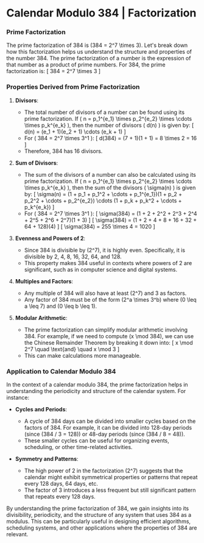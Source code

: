 
# Calendar Modulo 384 | Factorization

### Prime Factorization
The prime factorization of 384 is \(384 = 2^7 \times 3\). Let's break down how this factorization helps us understand the structure and properties of the number 384.
The prime factorization of a number is the expression of that number as a product of prime numbers. For 384, the prime factorization is:
\[ 384 = 2^7 \times 3 \]

### Properties Derived from Prime Factorization

1. **Divisors**:
   - The total number of divisors of a number can be found using its prime factorization. If \( n = p_1^{e_1} \times p_2^{e_2} \times \cdots \times p_k^{e_k} \), then the number of divisors \( d(n) \) is given by:
     \[ d(n) = (e_1 + 1)(e_2 + 1) \cdots (e_k + 1) \]
   - For \( 384 = 2^7 \times 3^1 \):
     \[ d(384) = (7 + 1)(1 + 1) = 8 \times 2 = 16 \]
   - Therefore, 384 has 16 divisors.

2. **Sum of Divisors**:
   - The sum of the divisors of a number can also be calculated using its prime factorization. If \( n = p_1^{e_1} \times p_2^{e_2} \times \cdots \times p_k^{e_k} \), then the sum of the divisors \( \sigma(n) \) is given by:
     \[ \sigma(n) = (1 + p_1 + p_1^2 + \cdots + p_1^{e_1})(1 + p_2 + p_2^2 + \cdots + p_2^{e_2}) \cdots (1 + p_k + p_k^2 + \cdots + p_k^{e_k}) \]
   - For \( 384 = 2^7 \times 3^1 \):
     \[ \sigma(384) = (1 + 2 + 2^2 + 2^3 + 2^4 + 2^5 + 2^6 + 2^7)(1 + 3) \]
     \[ \sigma(384) = (1 + 2 + 4 + 8 + 16 + 32 + 64 + 128)(4) \]
     \[ \sigma(384) = 255 \times 4 = 1020 \]

3. **Evenness and Powers of 2**:
   - Since 384 is divisible by \(2^7\), it is highly even. Specifically, it is divisible by 2, 4, 8, 16, 32, 64, and 128.
   - This property makes 384 useful in contexts where powers of 2 are significant, such as in computer science and digital systems.

4. **Multiples and Factors**:
   - Any multiple of 384 will also have at least \(2^7\) and 3 as factors.
   - Any factor of 384 must be of the form \(2^a \times 3^b\) where \(0 \leq a \leq 7\) and \(0 \leq b \leq 1\).

5. **Modular Arithmetic**:
   - The prime factorization can simplify modular arithmetic involving 384. For example, if we need to compute \(x \mod 384\), we can use the Chinese Remainder Theorem by breaking it down into:
     \[ x \mod 2^7 \quad \text{and} \quad x \mod 3 \]
   - This can make calculations more manageable.

### Application to Calendar Modulo 384
In the context of a calendar modulo 384, the prime factorization helps in understanding the periodicity and structure of the calendar system. For instance:

- **Cycles and Periods**:
  - A cycle of 384 days can be divided into smaller cycles based on the factors of 384. For example, it can be divided into 128-day periods (since \(384 / 3 = 128\)) or 48-day periods (since \(384 / 8 = 48\)).
  - These smaller cycles can be useful for organizing events, scheduling, or other time-related activities.

- **Symmetry and Patterns**:
  - The high power of 2 in the factorization (2^7) suggests that the calendar might exhibit symmetrical properties or patterns that repeat every 128 days, 64 days, etc.
  - The factor of 3 introduces a less frequent but still significant pattern that repeats every 128 days.

By understanding the prime factorization of 384, we gain insights into its divisibility, periodicity, and the structure of any system that uses 384 as a modulus. This can be particularly useful in designing efficient algorithms, scheduling systems, and other applications where the properties of 384 are relevant.

